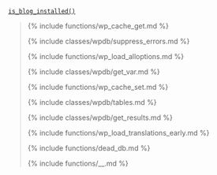 <p><code><a href="https://developer.wordpress.org/reference/functions/is_blog_installed/">is_blog_installed()</a></code></p>

<blockquote>

{% include functions/wp_cache_get.md %}

{% include classes/wpdb/suppress_errors.md %}

{% include functions/wp_load_alloptions.md %}

{% include classes/wpdb/get_var.md %}

{% include functions/wp_cache_set.md %}

{% include classes/wpdb/tables.md %}

{% include classes/wpdb/get_results.md %}

{% include functions/wp_load_translations_early.md %}

{% include functions/dead_db.md %}

{% include functions/__.md %}

</blockquote>